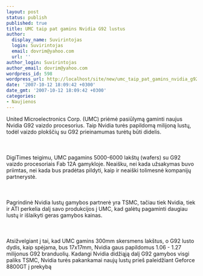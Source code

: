 ```yaml
---
layout: post
status: publish
published: true
title: UMC taip pat gamins Nvidia G92 lustus
author:
  display_name: Suvirintojas
  login: Suvirintojas
  email: dovrim@yahoo.com
  url: ''
author_login: Suvirintojas
author_email: dovrim@yahoo.com
wordpress_id: 598
wordpress_url: http://localhost/site/new/umc_taip_pat_gamins_nvidia_g92_lustus/
date: '2007-10-12 18:09:42 +0300'
date_gmt: '2007-10-12 18:09:42 +0300'
categories:
- Naujienos
---
```

<p>United Microelectronics Corp. (UMC) priėmė pasiūlymą gaminti naujus Nvidia G92 vaizdo procesorius. Taip Nvidia turės papildomą milijoną lustų, todėl vaizdo plokščių su G92 prieinamumas turėtų būti didelis.<br />
<br><br />
<br>DigiTimes teigimu, UMC pagamins 5000-6000 lakštų (wafers) su G92 vaizdo procesoriais Fab 12A gamykloje. Neaišku, nei kada užsakymas buvo priimtas, nei kada bus pradėtas pildyti, kaip ir neaiški tolimesnė kompanijų partnerystė.<br />
<br><br />
<br>Pagrindinė Nvidia lustų gamybos partnerė yra TSMC, tačiau tiek Nvidia, tiek ir ATI perkelia dalį savo produkcijos į UMC, kad galėtų pagaminti daugiau lustų ir išlaikyti geras gamybos kainas.<br />
<br><br />
<br>Atsižvelgiant į tai, kad UMC gamins 300mm skersmens lakštus, o G92 lusto dydis, kaip spėjama, bus 17x17mm, Nvidia gaus papildomus 1.06 - 1.27 milijonus G92 branduolių. Kadangi Nvidia didžiąją dalį G92 gamybos visgi paliks TSMC, Nvidia turės pakankamai naujų lustų prieš paleidžiant Geforce 8800GT į prekybą</p>
